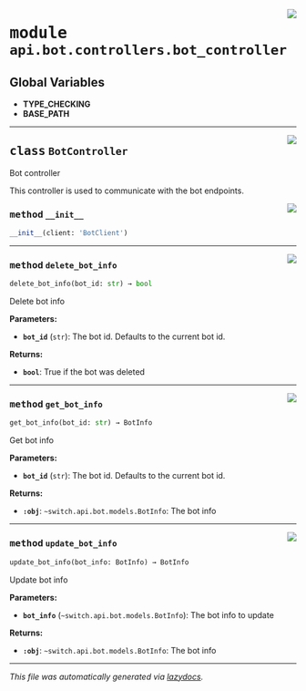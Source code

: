 <!-- markdownlint-disable -->

<a href="../../../src/switch/api/bot/controllers/bot_controller.py#L0"><img align="right" src="https://img.shields.io/badge/-source-cccccc?style=flat-square"/></a>

# <kbd>module</kbd> `api.bot.controllers.bot_controller`




**Global Variables**
---------------
- **TYPE_CHECKING**
- **BASE_PATH**


---

<a href="../../../src/switch/api/bot/controllers/bot_controller.py#L16"><img align="right" src="https://img.shields.io/badge/-source-cccccc?style=flat-square"/></a>

## <kbd>class</kbd> `BotController`
Bot controller 

This controller is used to communicate with the bot endpoints. 

<a href="../../../src/switch/api/bot/controllers/bot_controller.py#L22"><img align="right" src="https://img.shields.io/badge/-source-cccccc?style=flat-square"/></a>

### <kbd>method</kbd> `__init__`

```python
__init__(client: 'BotClient')
```








---

<a href="../../../src/switch/api/bot/controllers/bot_controller.py#L52"><img align="right" src="https://img.shields.io/badge/-source-cccccc?style=flat-square"/></a>

### <kbd>method</kbd> `delete_bot_info`

```python
delete_bot_info(bot_id: str) → bool
```

Delete bot info 



**Parameters:**
 
 - <b>`bot_id`</b> (``str``):  The bot id. Defaults to the current bot id. 



**Returns:**
 
 - <b>```bool```</b>:  True if the bot was deleted 

---

<a href="../../../src/switch/api/bot/controllers/bot_controller.py#L25"><img align="right" src="https://img.shields.io/badge/-source-cccccc?style=flat-square"/></a>

### <kbd>method</kbd> `get_bot_info`

```python
get_bot_info(bot_id: str) → BotInfo
```

Get bot info 



**Parameters:**
 
 - <b>`bot_id`</b> (``str``):  The bot id. Defaults to the current bot id. 



**Returns:**
 
 - <b>`:obj`</b>: ``~switch.api.bot.models.BotInfo``: The bot info 

---

<a href="../../../src/switch/api/bot/controllers/bot_controller.py#L39"><img align="right" src="https://img.shields.io/badge/-source-cccccc?style=flat-square"/></a>

### <kbd>method</kbd> `update_bot_info`

```python
update_bot_info(bot_info: BotInfo) → BotInfo
```

Update bot info 



**Parameters:**
 
 - <b>`bot_info`</b> (``~switch.api.bot.models.BotInfo``):  The bot info to update 



**Returns:**
 
 - <b>`:obj`</b>: ``~switch.api.bot.models.BotInfo``: The bot info 




---

_This file was automatically generated via [lazydocs](https://github.com/ml-tooling/lazydocs)._
